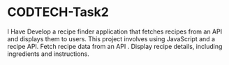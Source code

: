 # CODTECH-Task2
 I Have Develop a recipe finder application that fetches recipes from an API and displays them to users. This project involves using JavaScript and a recipe API. Fetch recipe data from an API . Display recipe details, including ingredients and instructions.
